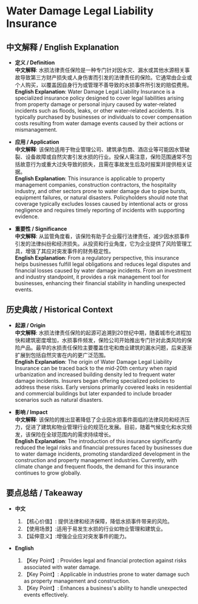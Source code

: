 # Water Damage Legal Liability Insurance

## 中文解释 / English Explanation

* **定义 / Definition**  
  **中文解释**: 水损法律责任保险是一种专门针对因水灾、漏水或其他水源相关事故导致第三方财产损失或人身伤害而引发的法律责任的保险。它通常由企业或个人购买，以覆盖因自身行为或管理不善导致的水损事件所引发的赔偿费用。  
  **English Explanation**: Water Damage Legal Liability Insurance is a specialized insurance policy designed to cover legal liabilities arising from property damage or personal injury caused by water-related incidents such as floods, leaks, or other water-related accidents. It is typically purchased by businesses or individuals to cover compensation costs resulting from water damage events caused by their actions or mismanagement.

* **应用 / Application**  
  **中文解释**: 该保险适用于物业管理公司、建筑承包商、酒店业等可能因水管破裂、设备故障或自然灾害引发水损的行业。投保人需注意，保险范围通常不包括故意行为或重大过失导致的损失，且需在事故发生后及时报案并提供相关证据。  
  **English Explanation**: This insurance is applicable to property management companies, construction contractors, the hospitality industry, and other sectors prone to water damage due to pipe bursts, equipment failures, or natural disasters. Policyholders should note that coverage typically excludes losses caused by intentional acts or gross negligence and requires timely reporting of incidents with supporting evidence.

* **重要性 / Significance**  
  **中文解释**: 从监管角度看，该保险有助于企业履行法律责任，减少因水损事件引发的法律纠纷和经济损失。从投资和行业角度，它为企业提供了风险管理工具，增强了其应对突发事件的财务稳定性。  
  **English Explanation**: From a regulatory perspective, this insurance helps businesses fulfill legal obligations and reduces legal disputes and financial losses caused by water damage incidents. From an investment and industry standpoint, it provides a risk management tool for businesses, enhancing their financial stability in handling unexpected events.

## 历史典故 / Historical Context

* **起源 / Origin**  
  **中文解释**: 水损法律责任保险的起源可追溯到20世纪中期，随着城市化进程加快和建筑密度增加，水损事件频发，保险公司开始推出专门针对此类风险的保险产品。最早的水损责任保险主要覆盖住宅和商业建筑的漏水问题，后来逐渐扩展到包括自然灾害在内的更广泛范围。  
  **English Explanation**: The origin of Water Damage Legal Liability Insurance can be traced back to the mid-20th century when rapid urbanization and increased building density led to frequent water damage incidents. Insurers began offering specialized policies to address these risks. Early versions primarily covered leaks in residential and commercial buildings but later expanded to include broader scenarios such as natural disasters.

* **影响 / Impact**  
  **中文解释**: 该保险的推出显著降低了企业因水损事件面临的法律风险和经济压力，促进了建筑和物业管理行业的规范化发展。目前，随着气候变化和水灾频发，该保险在全球范围内的需求持续增长。  
  **English Explanation**: The introduction of this insurance significantly reduced the legal risks and financial pressures faced by businesses due to water damage incidents, promoting standardized development in the construction and property management industries. Currently, with climate change and frequent floods, the demand for this insurance continues to grow globally.

## 要点总结 / Takeaway

* **中文**  
  1. 【核心价值】: 提供法律和经济保障，降低水损事件带来的风险。
  2. 【使用场景】:适用于易发生水损的行业如物业管理和建筑业。
  3. 【延伸意义】:增强企业应对突发事件的能力。

* **English**  
  1. 【Key Point】: Provides legal and financial protection against risks associated with water damage.
  2. 【Key Point】: Applicable in industries prone to water damage such as property management and construction.
  3. 【Key Point】: Enhances a business's ability to handle unexpected events effectively.